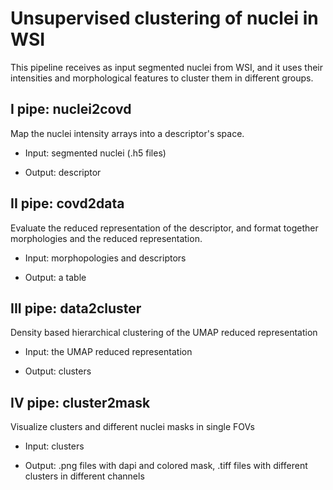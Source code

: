 # Unsupervised clustering of nuclei in WSI 

This pipeline receives as input segmented nuclei from WSI, and it uses their intensities and morphological features to cluster them in different groups.

## I pipe: nuclei2covd
Map the nuclei intensity arrays into a descriptor's space.

* Input: segmented nuclei (.h5 files)

* Output: descriptor

## II pipe: covd2data
Evaluate the reduced representation of the descriptor, 
and format together morphologies and the reduced representation.

* Input: morphopologies and descriptors

* Output: a table

## III pipe: data2cluster

Density based hierarchical clustering of the UMAP reduced representation

* Input: the UMAP reduced representation

* Output: clusters

## IV pipe: cluster2mask
Visualize clusters and different nuclei masks in single FOVs 

* Input: clusters

* Output: .png files with dapi and colored mask, .tiff files with different clusters in different channels

